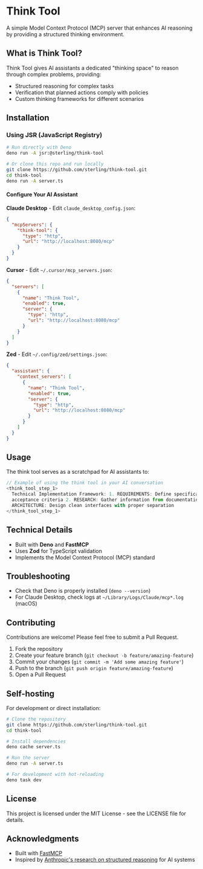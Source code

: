 # Think Tool

A simple Model Context Protocol (MCP) server that enhances AI reasoning by providing a structured thinking environment.

## What is Think Tool?

Think Tool gives AI assistants a dedicated "thinking space" to reason through complex problems, providing:

- Structured reasoning for complex tasks
- Verification that planned actions comply with policies
- Custom thinking frameworks for different scenarios

## Installation

### Using JSR (JavaScript Registry)

```bash
# Run directly with Deno
deno run -A jsr:@sterling/think-tool

# Or clone this repo and run locally
git clone https://github.com/sterling/think-tool.git
cd think-tool
deno run -A server.ts
```

#### Configure Your AI Assistant

**Claude Desktop** - Edit `claude_desktop_config.json`:

```json
{
  "mcpServers": {
    "think-tool": {
      "type": "http",
      "url": "http://localhost:8080/mcp"
    }
  }
}
```

**Cursor** - Edit `~/.cursor/mcp_servers.json`:

```json
{
  "servers": [
    {
      "name": "Think Tool",
      "enabled": true,
      "server": {
        "type": "http",
        "url": "http://localhost:8080/mcp"
      }
    }
  ]
}
```

**Zed** - Edit `~/.config/zed/settings.json`:

```json
{
  "assistant": {
    "context_servers": [
      {
        "name": "Think Tool",
        "enabled": true,
        "server": {
          "type": "http",
          "url": "http://localhost:8080/mcp"
        }
      }
    ]
  }
}
```

## Usage

The think tool serves as a scratchpad for AI assistants to:

```typescript
// Example of using the think tool in your AI conversation
<think_tool_step_1>
  Technical Implementation Framework: 1. REQUIREMENTS: Define specifications and
  acceptance criteria 2. RESEARCH: Gather information from documentation 3.
  ARCHITECTURE: Design clean interfaces with proper separation
</think_tool_step_1>
```

## Technical Details

- Built with **Deno** and **FastMCP**
- Uses **Zod** for TypeScript validation
- Implements the Model Context Protocol (MCP) standard

## Troubleshooting

- Check that Deno is properly installed (`deno --version`)
- For Claude Desktop, check logs at `~/Library/Logs/Claude/mcp*.log` (macOS)


## Contributing

Contributions are welcome! Please feel free to submit a Pull Request.

1. Fork the repository
2. Create your feature branch (`git checkout -b feature/amazing-feature`)
3. Commit your changes (`git commit -m 'Add some amazing feature'`)
4. Push to the branch (`git push origin feature/amazing-feature`)
5. Open a Pull Request

## Self-hosting

For development or direct installation:

```bash
# Clone the repository
git clone https://github.com/sterling/think-tool.git
cd think-tool

# Install dependencies
deno cache server.ts

# Run the server
deno run -A server.ts

# For development with hot-reloading
deno task dev
```

## License

This project is licensed under the MIT License - see the LICENSE file for details.

## Acknowledgments

- Built with [FastMCP](https://github.com/spencerc99/fastmcp)
- Inspired by [Anthropic's research on structured reasoning](https://www.anthropic.com/news/model-context-protocol) for AI systems
